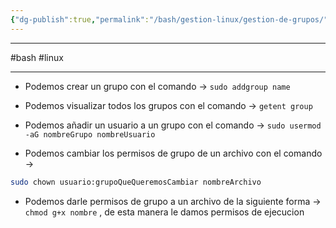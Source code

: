 ```yaml
---
{"dg-publish":true,"permalink":"/bash/gestion-linux/gestion-de-grupos/"}
---
```



-----
#bash #linux 

------

- Podemos crear un grupo con el comando -> `sudo addgroup name` 

- Podemos visualizar todos los grupos con el comando -> `getent group`

- Podemos añadir un usuario a un grupo con el comando -> `sudo usermod -aG nombreGrupo nombreUsuario`

- Podemos cambiar los permisos de grupo de un archivo con el comando -> 
```bash 
sudo chown usuario:grupoQueQueremosCambiar nombreArchivo
```

- Podemos darle permisos de grupo a un archivo de la siguiente 
forma -> `chmod g+x nombre` , de esta manera le damos permisos de ejecucion

